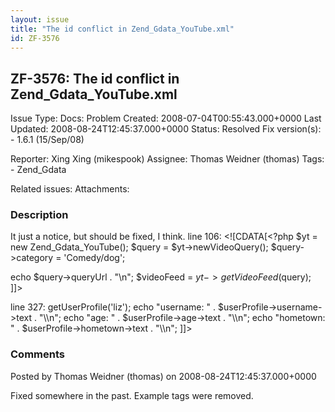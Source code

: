 ```yaml
---
layout: issue
title: "The id conflict in Zend_Gdata_YouTube.xml"
id: ZF-3576
---
```


ZF-3576: The id conflict in Zend\_Gdata\_YouTube.xml
----------------------------------------------------

 Issue Type: Docs: Problem Created: 2008-07-04T00:55:43.000+0000 Last Updated: 2008-08-24T12:45:37.000+0000 Status: Resolved Fix version(s): - 1.6.1 (15/Sep/08)
 
 Reporter:  Xing Xing (mikespook)  Assignee:  Thomas Weidner (thomas)  Tags: - Zend\_Gdata
 
 Related issues: 
 Attachments: 
### Description

It just a notice, but should be fixed, I think. line 106: <![CDATA[<?php $yt = new Zend\_Gdata\_YouTube(); $query = $yt->newVideoQuery(); $query->category = 'Comedy/dog';

echo $query->queryUrl . "\\n"; $videoFeed = $yt->getVideoFeed($query); ]]>

line 327: <![CDATA[<?php $yt = new Zend\_Gdata\_YouTube(); $userProfile = $yt->getUserProfile('liz'); echo "username: " . $userProfile->username->text . "\\n"; echo "age: " . $userProfile->age->text . "\\n"; echo "hometown: " . $userProfile->hometown->text . "\\n"; ]]>

 

 

### Comments

Posted by Thomas Weidner (thomas) on 2008-08-24T12:45:37.000+0000

Fixed somewhere in the past. Example tags were removed.

 

 